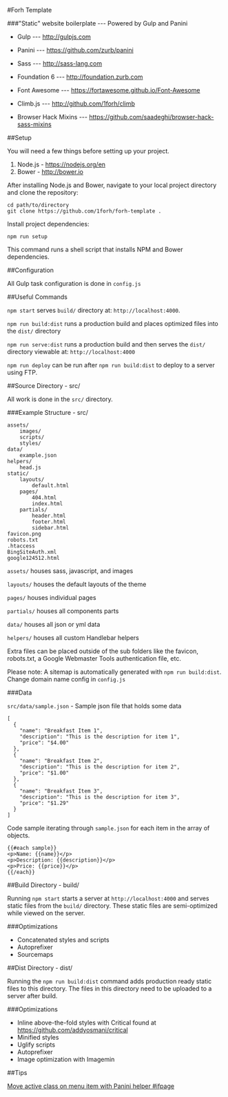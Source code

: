 #Forh Template

###"Static" website boilerplate --- Powered by Gulp and Panini

- Gulp --- http://gulpjs.com
- Panini --- https://github.com/zurb/panini
- Sass --- http://sass-lang.com

- Foundation 6 --- http://foundation.zurb.com
- Font Awesome --- https://fortawesome.github.io/Font-Awesome
- Climb.js --- http://github.com/1forh/climb
- Browser Hack Mixins --- https://github.com/saadeghi/browser-hack-sass-mixins

##Setup

You will need a few things before setting up your project.

1. Node.js - https://nodejs.org/en
2. Bower - http://bower.io

After installing Node.js and Bower, navigate to your local project directory and clone the repository:

    cd path/to/directory
    git clone https://github.com/1forh/forh-template .

Install project dependencies:

    npm run setup

This command runs a shell script that installs NPM and Bower dependencies.

##Configuration

All Gulp task configuration is done in `config.js`

##Useful Commands

`npm start` serves `build/` directory at: `http://localhost:4000`. 

`npm run build:dist` runs a production build and places optimized files into the  `dist/` directory

`npm run serve:dist` runs a production build and then serves the `dist/` directory viewable at: `http://localhost:4000`

`npm run deploy` can be run after `npm run build:dist` to deploy to a server using FTP.

##Source Directory - src/

All work is done in the `src/` directory.

###Example Structure - src/

    assets/
        images/
        scripts/
        styles/
    data/
        example.json
    helpers/
        head.js
    static/
        layouts/
            default.html
        pages/
            404.html
            index.html
        partials/
            header.html
            footer.html
            sidebar.html
    favicon.png
    robots.txt
    .htaccess
    BingSiteAuth.xml
    google124512.html

`assets/` houses sass, javascript, and images

`layouts/` houses the default layouts of the theme

`pages/` houses individual pages

`partials/` houses all components parts

`data/` houses all json or yml data

`helpers/` houses all custom Handlebar helpers

 Extra files can be placed outside of the sub folders like the favicon, robots.txt, a Google Webmaster Tools authentication file, etc. 

 Please note: A sitemap is automatically generated with `npm run build:dist`. Change domain name config in `config.js`

###Data

`src/data/sample.json` - Sample json file that holds some data

    [
      {
        "name": "Breakfast Item 1",
        "description": "This is the description for item 1",
        "price": "$4.00"
      },
      {
        "name": "Breakfast Item 2",
        "description": "This is the description for item 2",
        "price": "$1.00"
      },
      {
        "name": "Breakfast Item 3",
        "description": "This is the description for item 3",
        "price": "$1.29"
      }
    ]

Code sample iterating through `sample.json` for each item in the array of objects. 

    {{#each sample}}
    <p>Name: {{name}}</p>
    <p>Description: {{description}}</p>
    <p>Price: {{price}}</p>
    {{/each}}

##Build Directory - build/

Running `npm start` starts a server at `http://localhost:4000` and serves static files from the `build/` directory. These static files are semi-optimized while viewed on the server. 

###Optimizations

- Concatenated styles and scripts
- Autoprefixer
- Sourcemaps

##Dist Directory - dist/

Running the `npm run build:dist` command adds production ready static files to this directory. The files in this directory need to be uploaded to a server after build.

###Optimizations

- Inline above-the-fold styles with Critical found at https://github.com/addyosmani/critical
- Minified styles
- Uglify scripts
- Autoprefixer
- Image optimization with Imagemin

##Tips

[Move active class on menu item with Panini helper #ifpage](https://gist.github.com/1forh/06bbf4b7c90465fc5ad5)

